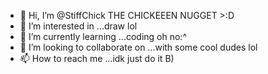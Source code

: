 - 👋 Hi, I’m @StiffChick THE CHICKEEEN NUGGET >:D
- 👀 I’m interested in ...draw lol
- 🌱 I’m currently learning ...coding oh no:^
- 💞️ I’m looking to collaborate on ...with some cool dudes lol
- 📫 How to reach me ...idk just do it B)

<!---
StiffChick/StiffChick is a ✨ special ✨ repository because its `README.md` (this file) appears on your GitHub profile.
You can click the Preview link to take a look at your changes.
--->
